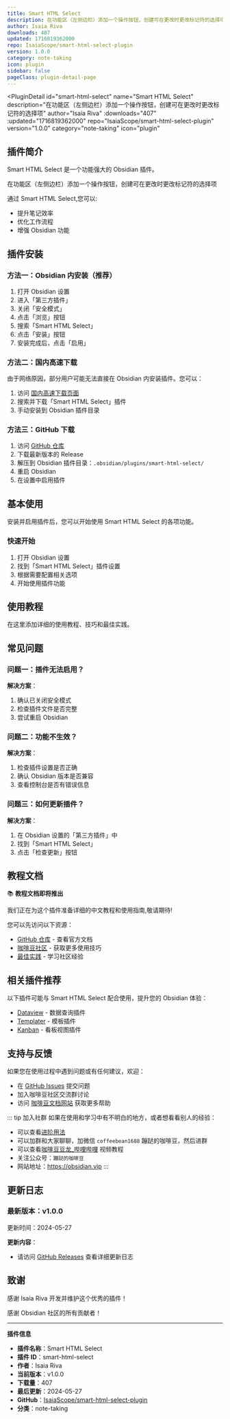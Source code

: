 ```yaml
---
title: Smart HTML Select
description: 在功能区（左侧边栏）添加一个操作按钮，创建可在更改时更改标记符的选择项
author: Isaia Riva
downloads: 407
updated: 1716819362000
repo: IsaiaScope/smart-html-select-plugin
version: 1.0.0
category: note-taking
icon: plugin
sidebar: false
pageClass: plugin-detail-page
---
```


<PluginDetail
  id="smart-html-select"
  name="Smart HTML Select"
  description="在功能区（左侧边栏）添加一个操作按钮，创建可在更改时更改标记符的选择项"
  author="Isaia Riva"
  :downloads="407"
  :updated="1716819362000"
  repo="IsaiaScope/smart-html-select-plugin"
  version="1.0.0"
  category="note-taking"
  icon="plugin"
>

<!-- AUTO_GENERATED_START -->
## 插件简介

Smart HTML Select 是一个功能强大的 Obsidian 插件。

在功能区（左侧边栏）添加一个操作按钮，创建可在更改时更改标记符的选择项

通过 Smart HTML Select,您可以:

- 提升笔记效率
- 优化工作流程
- 增强 Obsidian 功能

<!-- AUTO_GENERATED_END -->

<!-- AUTO_GENERATED_START -->
## 插件安装

### 方法一：Obsidian 内安装（推荐）

1. 打开 Obsidian 设置
2. 进入「第三方插件」
3. 关闭「安全模式」
4. 点击「浏览」按钮
5. 搜索「Smart HTML Select」
6. 点击「安装」按钮
7. 安装完成后，点击「启用」

### 方法二：国内高速下载

由于网络原因，部分用户可能无法直接在 Obsidian 内安装插件。您可以：

1. 访问 [国内高速下载页面](/zh/documentation/obsidian-plugins-download.html)
2. 搜索并下载「Smart HTML Select」插件
3. 手动安装到 Obsidian 插件目录

### 方法三：GitHub 下载

1. 访问 [GitHub 仓库](https://github.com/IsaiaScope/smart-html-select-plugin)
2. 下载最新版本的 Release
3. 解压到 Obsidian 插件目录：`.obsidian/plugins/smart-html-select/`
4. 重启 Obsidian
5. 在设置中启用插件

## 基本使用

安装并启用插件后，您可以开始使用 Smart HTML Select 的各项功能。

### 快速开始

1. 打开 Obsidian 设置
2. 找到「Smart HTML Select」插件设置
3. 根据需要配置相关选项
4. 开始使用插件功能

<!-- AUTO_GENERATED_END -->

<!-- CUSTOM_CONTENT_START:tutorial -->
## 使用教程

在这里添加详细的使用教程、技巧和最佳实践。

<!-- CUSTOM_CONTENT_END:tutorial -->

<!-- SHARED_CONTENT_START -->
## 常见问题

### 问题一：插件无法启用？

**解决方案**：
1. 确认已关闭安全模式
2. 检查插件文件是否完整
3. 尝试重启 Obsidian

### 问题二：功能不生效？

**解决方案**：
1. 检查插件设置是否正确
2. 确认 Obsidian 版本是否兼容
3. 查看控制台是否有错误信息

### 问题三：如何更新插件？

**解决方案**：
1. 在 Obsidian 设置的「第三方插件」中
2. 找到「Smart HTML Select」
3. 点击「检查更新」按钮

## 教程文档

📚 **教程文档即将推出**

我们正在为这个插件准备详细的中文教程和使用指南,敬请期待!

您可以先访问以下资源：
- [GitHub 仓库](https://github.com/IsaiaScope/smart-html-select-plugin) - 查看官方文档
- [咖啡豆社区](/zh/bases/) - 获取更多使用技巧
- [最佳实践](/zh/best-practices/) - 学习社区经验

## 相关插件推荐

以下插件可能与 Smart HTML Select 配合使用，提升您的 Obsidian 体验：

- [Dataview](/zh/plugins/dataview.html) - 数据查询插件
- [Templater](/zh/plugins/templater-obsidian.html) - 模板插件
- [Kanban](/zh/plugins/obsidian-kanban.html) - 看板视图插件

## 支持与反馈

如果您在使用过程中遇到问题或有任何建议，欢迎：

- 在 [GitHub Issues](https://github.com/IsaiaScope/smart-html-select-plugin/issues) 提交问题
- 加入咖啡豆社区交流群讨论
- 访问 [咖啡豆文档网站](https://obsidian.vip) 获取更多帮助

::: tip 加入社群
如果在使用和学习中有不明白的地方，或者想看看别人的经验：
- 可以查看[进阶用法](/zh/advanced)
- 可以加群和大家聊聊，加微信 `coffeebean1688` 蹦跶的咖啡豆，然后进群
- 可以查看[咖啡豆豆龙_哔哩哔哩](https://space.bilibili.com/618777356) 视频教程
- 关注公众号：`蹦跶的咖啡豆`
- 网站地址：https://obsidian.vip
:::
<!-- SHARED_CONTENT_END -->

<!-- AUTO_GENERATED_START -->
## 更新日志

### 最新版本：v1.0.0

更新时间：2024-05-27

**更新内容**：
- 请访问 [GitHub Releases](https://github.com/IsaiaScope/smart-html-select-plugin/releases) 查看详细更新日志

## 致谢

感谢 Isaia Riva 开发并维护这个优秀的插件！

感谢 Obsidian 社区的所有贡献者！

---

**插件信息**
- **插件名称**：Smart HTML Select
- **插件 ID**：smart-html-select
- **作者**：Isaia Riva
- **当前版本**：v1.0.0
- **下载量**：407
- **最后更新**：2024-05-27
- **GitHub**：[IsaiaScope/smart-html-select-plugin](https://github.com/IsaiaScope/smart-html-select-plugin)
- **分类**：note-taking
<!-- AUTO_GENERATED_END -->

</PluginDetail>

